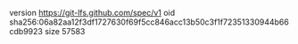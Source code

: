 version https://git-lfs.github.com/spec/v1
oid sha256:06a82aa12f3df1727630f69f5cc846acc13b50c3f1f72351330944b66cdb9923
size 57583
